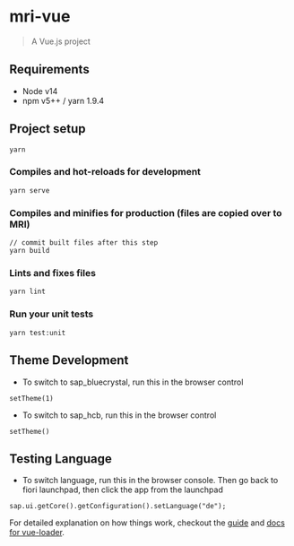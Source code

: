 # mri-vue

> A Vue.js project

## Requirements

- Node v14
- npm v5++ / yarn 1.9.4

## Project setup

```
yarn
```

### Compiles and hot-reloads for development

```
yarn serve
```

### Compiles and minifies for production (files are copied over to MRI)

```
// commit built files after this step
yarn build
```

### Lints and fixes files

```
yarn lint
```

### Run your unit tests

```
yarn test:unit
```

## Theme Development

- To switch to sap_bluecrystal, run this in the browser control

```
setTheme(1)
```

- To switch to sap_hcb, run this in the browser control

```
setTheme()
```

## Testing Language

- To switch language, run this in the browser console. Then go back to fiori launchpad, then click the app from the launchpad

```
sap.ui.getCore().getConfiguration().setLanguage("de");
```

For detailed explanation on how things work, checkout the [guide](http://vuejs-templates.github.io/webpack/) and [docs for vue-loader](http://vuejs.github.io/vue-loader).
